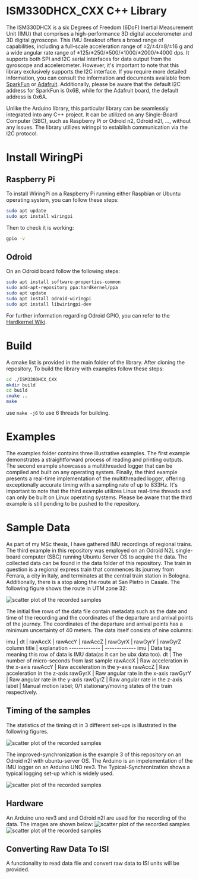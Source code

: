 # ISM330DHCX_CXX C++ Library

The ISM330DHCX is a six Degrees of Freedom (6DoF) Inertial Measurement Unit (IMU) that comprises a high-performance 3D digital accelerometer and 3D digital gyroscope. This IMU Breakout offers a broad range of capabilities, including a full-scale acceleration range of ±2/±4/±8/±16 g and a wide angular rate range of ±125/±250/±500/±1000/±2000/±4000 dps. It supports both SPI and I2C serial interfaces for data output from the gyroscope and accelerometer. However, it's important to note that this library exclusively supports the I2C interface.  If you require more detailed information, you can consult the information and documents available from [SparkFun](https://www.sparkfun.com/products/20176) or [Adafruit](https://www.adafruit.com/product/4502). Additionally, please be aware that the default I2C address for SparkFun is 0x6B, while for the Adafruit board, the default address is 0x6A.

Unlike the Arduino library, this particular library can be seamlessly integrated into any C++ project. It can be utilized on any Single-Board Computer (SBC), such as Raspberry Pi or Odroid n2, Odroid n2l, ..., without any issues. The library utilizes wiringpi to establish communication via the I2C protocol.

# Install WiringPi
## Raspberry Pi
To install WiringPi on a Raspberry Pi running either Raspbian or Ubuntu operating system, you can follow these steps:

```bash
sudo apt update
sudo apt install wiringpi
```
Then to check it is working:

```bash
gpio -v
```
## Odroid
On an Odroid board follow the following steps:

```bash
sudo apt install software-properties-common
sudo add-apt-repository ppa:hardkernel/ppa
sudo apt update
sudo apt install odroid-wiringpi
sudo apt install libwiringpi-dev
```
For further information regarding Odroid GPIO, you can refer to the [Hardkernel Wiki](https://wiki.odroid.com/start).
# Build 
A cmake list is provided in the main folder of the library. After cloning the repository, To build the library with examples follow these steps:
```bash
cd ./ISM330DHCX_CXX
mkdir build
cd build
cmake ..
make
```
use `make -j6` to use 6 threads for building. 

# Examples

The examples folder contains three illustrative examples. The first example demonstrates a straightforward process of reading and printing outputs. The second example showcases a multithreaded logger that can be compiled and built on any operating system. Finally, the third example presents a real-time implementation of the multithreaded logger, offering exceptionally accurate timing with a sampling rate of up to 833Hz. It's important to note that the third example utilizes Linux real-time threads and can only be built on Linux operating systems. Please be aware that the third example is still pending to be pushed to the repository.

# Sample Data

As part of my MSc thesis, I have gathered IMU recordings of regional trains. The third example in this repository was employed on an Odroid N2L single-board computer (SBC) running Ubuntu Server OS to acquire the data. The collected data can be found in the data folder of this repository. The train in question is a regional express train that commences its journey from Ferrara, a city in Italy, and terminates at the central train station in Bologna. Additionally, there is a stop along the route at San Pietro in Casale. The following figure shows the route in UTM zone 32:

![scatter plot of the recorded samples](https://github.com/Mahdi-Abdollahpour/ISM330DHCX_CXX/blob/main/figures/map.jpg?raw=true)

The initial five rows of the data file contain metadata such as the date and time of the recording and the coordinates of the departure and arrival points of the journey. The coordinates of  the departure and arrival points has a minimum uncertainty of 40 meters. The data itself consists of nine columns:

imu | dt | rawAccX | rawAccY | rawAccZ | rawGyrX | rawGyrY | rawGyrZ
column title | explanation
------------- | -------------
imu  | Data tag meaning this row of data is IMU data(as it can be ubx data too).
dt  | The number of micro-seconds from last sample
rawAccX | Raw acceleration in the x-axis
rawAccY | Raw acceleration in the y-axis
rawAccZ | Raw acceleration in the z-axis
rawGyrX | Raw angular rate in the x-axis
rawGyrY | Raw angular rate in the y-axis
rawGyrZ | Raw angular rate in the z-axis
label | Manual motion label; 0/1 stationary/moving states of the train respectively.
## Timing of the samples

The statistics of the timing dt in 3 different set-ups is illustrated in the following figures.

![scatter plot of the recorded samples](https://github.com/Mahdi-Abdollahpour/ISM330DHCX_CXX/blob/main/figures/dt_scatter.jpg?raw=true)

The improved-synchronization is the example 3 of this repository on an Odroid n2l with ubuntu-server OS. The Arduino is an impelementation of the IMU logger on an Arduino UNO rev3. The Typical-Synchronization shows a typical logging set-up which is widely used.

![scatter plot of the recorded samples](https://github.com/Mahdi-Abdollahpour/ISM330DHCX_CXX/blob/main/figures/dt_hist.jpg?raw=true)
## Hardware

An Arduino uno rev3 and and Odroid n2l are used for the recording of the data. The images are shown below:
![scatter plot of the recorded samples](https://github.com/Mahdi-Abdollahpour/ISM330DHCX_CXX/blob/main/figures/arduino.jpg?raw=true)
![scatter plot of the recorded samples](https://github.com/Mahdi-Abdollahpour/ISM330DHCX_CXX/blob/main/figures/odroid.jpg?raw=true)

## Converting Raw Data To ISI
A functionality to read data file and convert raw data to ISI units will be provided.
